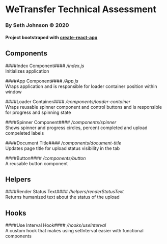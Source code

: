 # WeTransfer Technical Assessment
### By Seth Johnson &copy; 2020
#### Project bootstraped with [create-react-app](https://github.com/facebook/create-react-app)

## Components

####Index Component####
*/index.js*\
Initializes application

####App Component####
*/App.js*\
Wraps application and is responsible for loader container position within window

####Loader Container####
*/components/loader-container*\
Wraps reusable spinner component and control buttons and is responsible for progress and spinning state

####Spinner Component####
*/components/spinner*\
Shows spinner and progress circles, percent completed and upload compeleted labels

####Document Title####
*/components/document-title*\
Updates page title for upload status visibility in the tab

####Button####
*/components/button*\
A reusable button component

## Helpers

####Render Status Text####
*/helpers/renderStatusText*\
Returns humanized text about the status of the upload

## Hooks

####Use Interval Hook####
*/hooks/useInterval*\
A custom hook that makes using setInterval easier with functional components